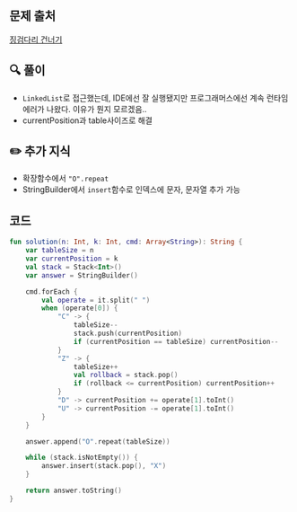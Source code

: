 ## 문제 출처

<a href="https://school.programmers.co.kr/learn/courses/30/lessons/81303">징검다리 건너기</a>

## 🔍 풀이
- `LinkedList`로 접근했는데, IDE에선 잘 실행됐지만 프로그래머스에선 계속 런타임 에러가 나왔다. 이유가 뭔지 모르겠음..
- currentPosition과 table사이즈로 해결

## ✏️ 추가 지식
- 확장함수에서 `"O".repeat`
- StringBuilder에서 `insert`함수로 인덱스에 문자, 문자열 추가 가능


## 코드

```kotlin
fun solution(n: Int, k: Int, cmd: Array<String>): String {
    var tableSize = n
    var currentPosition = k
    val stack = Stack<Int>()
    var answer = StringBuilder()

    cmd.forEach {
        val operate = it.split(" ")
        when (operate[0]) {
            "C" -> {
                tableSize--
                stack.push(currentPosition)
                if (currentPosition == tableSize) currentPosition-- 
            }
            "Z" -> {
                tableSize++
                val rollback = stack.pop()
                if (rollback <= currentPosition) currentPosition++
            }
            "D" -> currentPosition += operate[1].toInt()
            "U" -> currentPosition -= operate[1].toInt()
        }
    }

    answer.append("O".repeat(tableSize))

    while (stack.isNotEmpty()) {
        answer.insert(stack.pop(), "X")
    }

    return answer.toString()
}
```
